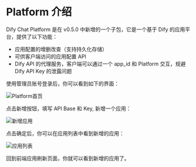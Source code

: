 # Platform 介绍

Dify Chat Platform 是在 v0.5.0 中新增的一个子包，它是一个基于 Dify 的应用平台，提供了以下功能：

- 应用配置的增删改查（支持持久化存储）
- 可供客户端访问的应用配置 API
- Dify API 的代理服务，客户端可以通过一个 app_id 和 Platform 交互，规避 Dify API Key 的泄露问题

使用管理员账号登录后，你可以看到如下的界面：

![Platform首页](/guide__platform_app_init.png)

点击新增按钮，填写 API Base 和 Key, 新增一个应用：

![新增应用](/guide__platform_add_app.png)

点击确定后，你可以在应用列表中看到新增的应用：

![应用列表](/guide__platform_add_app_success.png)

回到前端应用刷新页面，你就可以看到新增的应用了。
